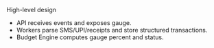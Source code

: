 High-level design
- API receives events and exposes gauge.
- Workers parse SMS/UPI/receipts and store structured transactions.
- Budget Engine computes gauge percent and status.